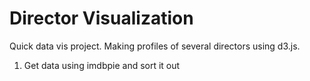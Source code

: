 # Director Visualization

Quick data vis project. Making profiles of several directors using d3.js.

1. Get data using imdbpie and sort it out
